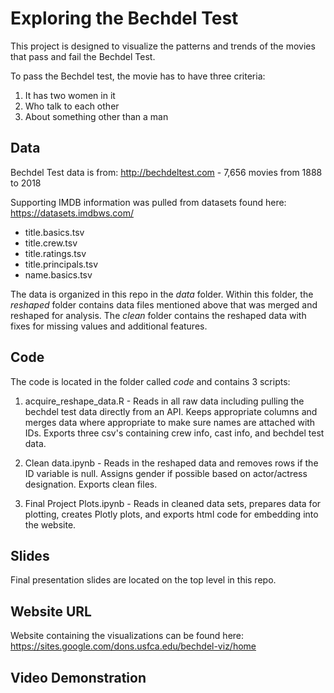 # Exploring the Bechdel Test

This project is designed to visualize the patterns and trends of the movies that pass and fail the Bechdel Test. 

To pass the Bechdel test, the movie has to have three criteria:
1. It has two women in it
2. Who talk to each other
3. About something other than a man

## Data
Bechdel Test data is from: http://bechdeltest.com - 7,656 movies from 1888 to 2018

Supporting IMDB information was pulled from datasets found here: https://datasets.imdbws.com/
* title.basics.tsv
* title.crew.tsv
* title.ratings.tsv
* title.principals.tsv
* name.basics.tsv

The data is organized in this repo in the *data* folder. Within this folder, the *reshaped* folder contains data files mentioned above that was merged and reshaped for analysis. The *clean* folder contains the reshaped data with fixes for missing values and additional features. 

## Code

The code is located in the folder called *code* and contains 3 scripts:

1. acquire_reshape_data.R - Reads in all raw data including pulling the bechdel test data directly from an API. Keeps appropriate columns and merges data where appropriate to make sure names are attached with IDs. Exports three csv's containing crew info, cast info, and bechdel test data.

2. Clean data.ipynb - Reads in the reshaped data and removes rows if the ID variable is null. Assigns gender if possible based on actor/actress designation. Exports clean files. 

3. Final Project Plots.ipynb - Reads in cleaned data sets, prepares data for plotting, creates Plotly plots, and exports html code for embedding into the website.

## Slides
Final presentation slides are located on the top level in this repo.

## Website URL
Website containing the visualizations can be found here: https://sites.google.com/dons.usfca.edu/bechdel-viz/home

## Video Demonstration 
